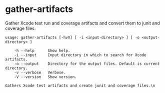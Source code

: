 # gather-artifacts

Gather Xcode test run and coverage artifacts and convert them to junit and coverage files.

```
usage: gather-artifacts [-hvV] [ -i <input-directory> ] [ -o <output-directory> ]

    -h --help      Show help.
    -i --input     Input directory in which to search for Xcode artifacts.
    -o --output    Directory for the output files. Default is current directory.
    -v --verbose   Verbose.
    -V --version   Show version.

Gathers Xcode test artifacts and create junit and coverage files.\n
```
